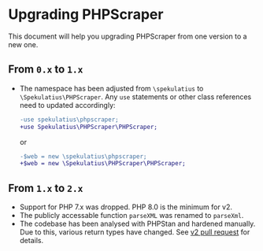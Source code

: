 # Upgrading PHPScraper

This document will help you upgrading PHPScraper from one version to a new one.

## From `0.x` to `1.x`

- The namespace has been adjusted from `\spekulatius` to `\Spekulatius\PHPScraper`. Any `use` statements or other class references need to updated accordingly:

  ```diff
  -use spekulatius\phpscraper;
  +use Spekulatius\PHPScraper\PHPScraper;
  ```

  or

  ```diff
  -$web = new \spekulatius\phpscraper;
  +$web = new \Spekulatius\PHPScraper\PHPScraper;
  ```

## From `1.x` to `2.x`

- Support for PHP 7.x was dropped. PHP 8.0 is the minimum for v2.
- The publicly accessable function `parseXML` was renamed to `parseXml`.
- The codebase has been analysed with PHPStan and hardened manually. Due to this, various return types have changed. See [v2 pull request](https://github.com/spekulatius/PHPScraper/pull/187/files) for details.
